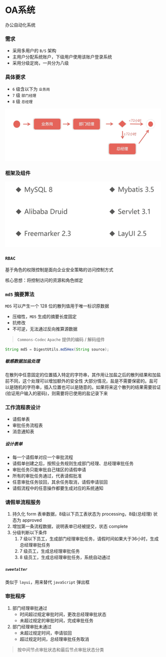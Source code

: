 # OA系统

办公自动化系统



### 需求

- 采用多用户的 `B/S` 架构
- 主用户分配系统账户，下级用户使用该账户登录系统
- 采用分级定岗，一共分为八级



### 具体要求

- `6` 级含以下为 `业务岗`
- `7` 级 `部门经理`
- `8` 级 `总经理`



![image-20220223143043463](imgs/image-20220223143043463.png)



### 框架及组件

![image-20220223143409856](imgs/image-20220223143409856.png)



### `RBAC`

基于角色的权限控制是面向企业安全策略的访问控制方式

核心思想：将控制访问的资源和角色绑定



### `md5` 摘要算法

`MD5` 可以产生一个 128 位的散列值用于唯一标识原数据



- 压缩性，`MD5` 生成的摘要长度固定
- 抗修改
- 不可逆，无法通过反向推算源数据

> `Commons-Codec`
> `Apache` 提供的编码 / 解码组件

```java
String md5 = DigestUtils.md5Hex(String source);
```

##### 敏感数据加盐处理
在散列中任意固定的位置插入特定的字符串，其作用让加盐之后的散列结果和加盐前不同，这个处理可以增加额外的安全性
大部分情况，盐是不需要保密的。盐可以是随机的字符串，插入位置也可以是随意的。如果将来这个散列的结果需要验证(验证用户输入的密码)，则需要将已使用的盐记录下来

### 工作流程表设计
* 请假单表
* 审批任务流程表
* 消息通知表

##### 设计表单
* 每一个请假单对应一个审批流程
* 请假单创建之后，按照业务规则生成部门经理、总经理审批任务
* 审批任务只能审批自己辖区的请假申请
* 所有的审批任务通过，代表请假批准
* 任意审批任务驳回，其余任务取消，请假申请驳回
* 请假流程中的任意操作都要生成对应的系统通知

### 请假单流程服务
1. 持久化 form 表单数据，8级以下员工表状态为 processing，8级(总经理) 状态为 approved
2. 增加第一条流程数据，说明表单已经被提交，状态 complete
3. 分级判断以下条件
   1. 7 级以下员工，生成部门经理审批任务，请假时间如果大于36小时，生成总经理审批任务
   2. 7 级员工，生成总经理审批任务
   3. 8 级员工，生成总经理审批任务，系统自动通过

##### `sweetalter`
类似于 `layui`，用来替代 `javaScript` 弹出框

### 审批程序
1. 部门经理审批通过
   * 时间超过规定审批时间，更改总经理审批状态
   * 未超过规定的审批时间，完成审批任务
2. 部门经理审批未通过
   * 未超过规定时间，申请驳回
   * 超过规定时间，总经理审批任务取消
> 按中间节点审批状态和最后节点审批状态分类